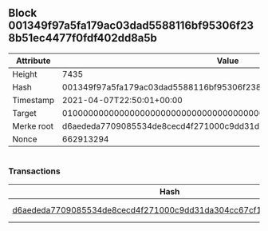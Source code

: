 ## Block 001349f97a5fa179ac03dad5588116bf95306f238b51ec4477f0fdf402dd8a5b

Attribute | Value
--- | ---
Height | 7435
Hash | 001349f97a5fa179ac03dad5588116bf95306f238b51ec4477f0fdf402dd8a5b
Timestamp | 2021-04-07T22:50:01+00:00
Target | 0100000000000000000000000000000000000000000000000000000000000000
Merke root | d6aededa7709085534de8cecd4f271000c9dd31da304cc67cf168de43449d6a7
Nonce | 662913294

```

```

### Transactions

Hash | Amount
--- | ---
[d6aededa7709085534de8cecd4f271000c9dd31da304cc67cf168de43449d6a7](d6aededa7709085534de8cecd4f271000c9dd31da304cc67cf168de43449d6a7.md) | 10.00000000 SKEPTI 
